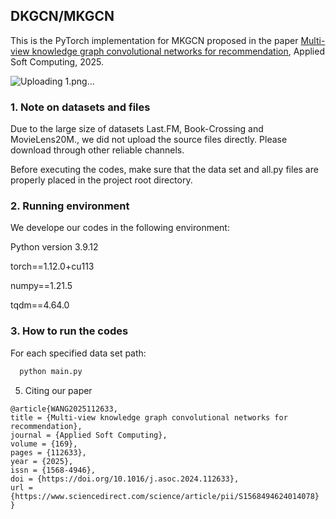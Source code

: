 ## DKGCN/MKGCN
This is the PyTorch implementation for MKGCN proposed in the paper [Multi-view knowledge graph convolutional networks for recommendation](https://www.sciencedirect.com/science/article/abs/pii/S1568494624014078), Applied Soft Computing, 2025.

![Uploading 1.png…]()

### 1. Note on datasets and files
Due to the large size of datasets Last.FM, Book-Crossing and MovieLens20M., we did not upload the source files directly. Please download through other reliable channels.

Before executing the codes, make sure that the data set and all.py files are properly placed in the project root directory.

### 2. Running environment
We develope our codes in the following environment:

  Python version 3.9.12
 
  torch==1.12.0+cu113
  
  numpy==1.21.5
  
  tqdm==4.64.0

### 3. How to run the codes
For each specified data set path:

``` Python
  python main.py 
```

5. Citing our paper

```
@article{WANG2025112633,
title = {Multi-view knowledge graph convolutional networks for recommendation},
journal = {Applied Soft Computing},
volume = {169},
pages = {112633},
year = {2025},
issn = {1568-4946},
doi = {https://doi.org/10.1016/j.asoc.2024.112633},
url = {https://www.sciencedirect.com/science/article/pii/S1568494624014078}
}
```

